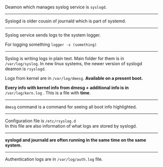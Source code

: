 Deamon which manages syslog service is `syslogd`.

----

Syslogd is older cousin of journald which is part of systemd. 

-----
Syslog service sends logs to the system logger.

For logging something `logger -s (something)`

-----

Syslog is writing logs in plain text. Main folder for them is in `/var/log/syslog`. In new linux systems, the newer version of syslogd deamon is `rsyslogd`. 

Logs from kernel are in `/var/log/dmesg`. **Available on a present boot.**

**Every info with kernel info from dmesg + additional info is in**\
`/var/log/kern.log` . This is a file with **time**.

-----------
`dmesg` command is a command for seeing all boot info highlighted.

-------

Configuration file is `/etc/rsyslog.d`\
In this file are also information of what logs are stored by syslogd.

------

**syslogd and journald are often running in the same time on the same system.**


--------

Authentication logs are in `/var/log/auth.log` file.